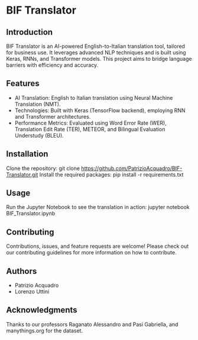 # BIF Translator

## Introduction
BIF Translator is an AI-powered English-to-Italian translation tool, tailored for business use. It leverages advanced NLP techniques and is built using Keras, RNNs, and Transformer models. This project aims to bridge language barriers with efficiency and accuracy.

## Features
- AI Translation: English to Italian translation using Neural Machine Translation (NMT).
- Technologies: Built with Keras (TensorFlow backend), employing RNN and Transformer architectures.
- Performance Metrics: Evaluated using Word Error Rate (WER), Translation Edit Rate (TER), METEOR, and Bilingual Evaluation Understudy (BLEU).

## Installation
Clone the repository: git clone https://github.com/PatrizioAcquadro/BIF-Translator.git
Install the required packages: pip install -r requirements.txt

## Usage
Run the Jupyter Notebook to see the translation in action: jupyter notebook BIF_Translator.ipynb


## Contributing
Contributions, issues, and feature requests are welcome! Please check out our contributing guidelines for more information on how to contribute.

## Authors
- Patrizio Acquadro
- Lorenzo Uttini

## Acknowledgments
Thanks to our professors Raganato Alessandro and Pasi Gabriella, and manythings.org for the dataset.
